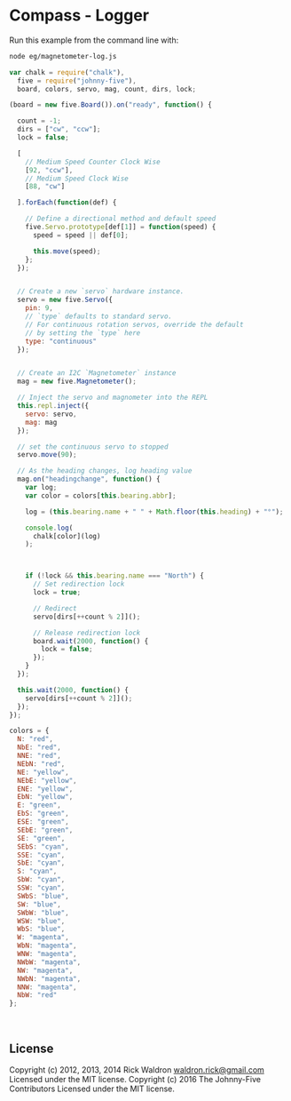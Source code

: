 <!--remove-start-->

# Compass - Logger

<!--remove-end-->








Run this example from the command line with:
```bash
node eg/magnetometer-log.js
```


```javascript
var chalk = require("chalk"),
  five = require("johnny-five"),
  board, colors, servo, mag, count, dirs, lock;

(board = new five.Board()).on("ready", function() {

  count = -1;
  dirs = ["cw", "ccw"];
  lock = false;

  [
    // Medium Speed Counter Clock Wise
    [92, "ccw"],
    // Medium Speed Clock Wise
    [88, "cw"]

  ].forEach(function(def) {

    // Define a directional method and default speed
    five.Servo.prototype[def[1]] = function(speed) {
      speed = speed || def[0];

      this.move(speed);
    };
  });


  // Create a new `servo` hardware instance.
  servo = new five.Servo({
    pin: 9,
    // `type` defaults to standard servo.
    // For continuous rotation servos, override the default
    // by setting the `type` here
    type: "continuous"
  });


  // Create an I2C `Magnetometer` instance
  mag = new five.Magnetometer();

  // Inject the servo and magnometer into the REPL
  this.repl.inject({
    servo: servo,
    mag: mag
  });

  // set the continuous servo to stopped
  servo.move(90);

  // As the heading changes, log heading value
  mag.on("headingchange", function() {
    var log;
    var color = colors[this.bearing.abbr];

    log = (this.bearing.name + " " + Math.floor(this.heading) + "°");

    console.log(
      chalk[color](log)
    );



    if (!lock && this.bearing.name === "North") {
      // Set redirection lock
      lock = true;

      // Redirect
      servo[dirs[++count % 2]]();

      // Release redirection lock
      board.wait(2000, function() {
        lock = false;
      });
    }
  });

  this.wait(2000, function() {
    servo[dirs[++count % 2]]();
  });
});

colors = {
  N: "red",
  NbE: "red",
  NNE: "red",
  NEbN: "red",
  NE: "yellow",
  NEbE: "yellow",
  ENE: "yellow",
  EbN: "yellow",
  E: "green",
  EbS: "green",
  ESE: "green",
  SEbE: "green",
  SE: "green",
  SEbS: "cyan",
  SSE: "cyan",
  SbE: "cyan",
  S: "cyan",
  SbW: "cyan",
  SSW: "cyan",
  SWbS: "blue",
  SW: "blue",
  SWbW: "blue",
  WSW: "blue",
  WbS: "blue",
  W: "magenta",
  WbN: "magenta",
  WNW: "magenta",
  NWbW: "magenta",
  NW: "magenta",
  NWbN: "magenta",
  NNW: "magenta",
  NbW: "red"
};

```








&nbsp;

<!--remove-start-->

## License
Copyright (c) 2012, 2013, 2014 Rick Waldron <waldron.rick@gmail.com>
Licensed under the MIT license.
Copyright (c) 2016 The Johnny-Five Contributors
Licensed under the MIT license.

<!--remove-end-->
